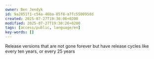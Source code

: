 ```yaml
---
owner: Ben Jendyk
id: 9a2851f1-c54a-46ba-85f8-a7fc550095dd
created: 2025-07-27T19:30:06+0200
modified: 2025-07-27T19:30:26+0200
tags: [access/public, language/en]
key-words: []
---
```


Release versions that are not gone forever but have release cycles like every ten years, or every 25 years